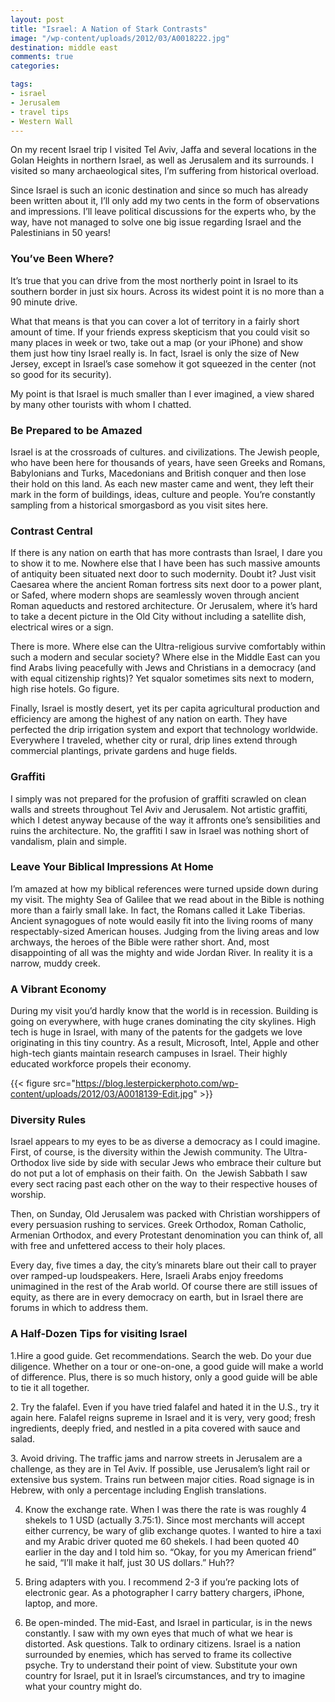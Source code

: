 ```yaml
---
layout: post
title: "Israel: A Nation of Stark Contrasts"
image: "/wp-content/uploads/2012/03/A0018222.jpg"
destination: middle east
comments: true
categories:

tags:
- israel
- Jerusalem
- travel tips
- Western Wall
---
```

On my recent Israel trip I visited Tel Aviv, Jaffa and several locations in the Golan Heights in northern Israel, as well as Jerusalem and its surrounds. I visited so many archaeological sites, I’m suffering from historical overload.

Since Israel is such an iconic destination and since so much has already been written about it, I’ll only add my two cents in the form of observations and impressions. I’ll leave political discussions for the experts who, by the way, have not managed to solve one big issue regarding Israel and the Palestinians in 50 years!

<h3>You’ve Been Where?</h3>
It’s true that you can drive from the most northerly point in Israel to its southern border in just six hours. Across its widest point it is no more than a 90 minute drive.

What that means is that you can cover a lot of territory in a fairly short amount of time. If your friends express skepticism that you could visit so many places in week or two, take out a map (or your iPhone) and show them just how tiny Israel really is. In fact, Israel is only the size of New Jersey, except in Israel’s case somehow it got squeezed in the center (not so good for its security).

My point is that Israel is much smaller than I ever imagined, a view shared by many other tourists with whom I chatted.

<h3>Be Prepared to be Amazed</h3>
Israel is at the crossroads of cultures. and civilizations. The Jewish people, who have been here for thousands of years, have seen Greeks and Romans, Babylonians and Turks, Macedonians and British conquer and then lose their hold on this land. As each new master came and went, they left their mark in the form of buildings, ideas, culture and people. You’re constantly sampling from a historical smorgasbord as you visit sites here.

<h3>Contrast Central</h3>
If there is any nation on earth that has more contrasts than Israel, I dare you to show it to me. Nowhere else that I have been has such massive amounts of antiquity been situated next door to such modernity. Doubt it? Just visit Caesarea where the ancient Roman fortress sits next door to a power plant, or Safed, where modern shops are seamlessly woven through ancient Roman aqueducts and restored architecture. Or Jerusalem, where it’s hard to take a decent picture in the Old City without including a satellite dish, electrical wires or a sign.

There is more. Where else can the Ultra-religious survive comfortably within such a modern and secular society? Where else in the Middle East can you find Arabs living peacefully with Jews and Christians in a democracy (and with equal citizenship rights)? Yet squalor sometimes sits next to modern, high rise hotels. Go figure.

Finally, Israel is mostly desert, yet its per capita agricultural production and efficiency are among the highest of any nation on earth. They have perfected the drip irrigation system and export that technology worldwide. Everywhere I traveled, whether city or rural, drip lines extend through commercial plantings, private gardens and huge fields.

<h3>Graffiti</h3>
I simply was not prepared for the profusion of graffiti scrawled on clean walls and streets throughout Tel Aviv and Jerusalem. Not artistic graffiti, which I detest anyway because of the way it affronts one’s sensibilities and ruins the architecture. No, the graffiti I saw in Israel was nothing short of vandalism, plain and simple.

<h3>Leave Your Biblical Impressions At Home</h3>
I’m amazed at how my biblical references were turned upside down during my visit. The mighty Sea of Galilee that we read about in the Bible is nothing more than a fairly small lake. In fact, the Romans called it Lake Tiberias. Ancient synagogues of note would easily fit into the living rooms of many respectably-sized American houses. Judging from the living areas and low archways, the heroes of the Bible were rather short. And, most disappointing of all was the mighty and wide Jordan River. In reality it is a narrow, muddy creek.

<h3>A Vibrant Economy</h3>
During my visit you’d hardly know that the world is in recession. Building is going on everywhere, with huge cranes dominating the city skylines. High tech is huge in Israel, with many of the patents for the gadgets we love originating in this tiny country. As a result, Microsoft, Intel, Apple and other high-tech giants maintain research campuses in Israel. Their highly educated workforce propels their economy.

{{< figure src="https://blog.lesterpickerphoto.com/wp-content/uploads/2012/03/A0018139-Edit.jpg" >}}

<h3>Diversity Rules</h3>
Israel appears to my eyes to be as diverse a democracy as I could imagine. First, of course, is the diversity within the Jewish community. The Ultra-Orthodox live side by side with secular Jews who embrace their culture but do not put a lot of emphasis on their faith. On  the Jewish Sabbath I saw every sect racing past each other on the way to their respective houses of worship.

Then, on Sunday, Old Jerusalem was packed with Christian worshippers of every persuasion rushing to services. Greek Orthodox, Roman Catholic, Armenian Orthodox, and every Protestant denomination you can think of, all with free and unfettered access to their holy places.

Every day, five times a day, the city’s minarets blare out their call to prayer over ramped-up loudspeakers. Here, Israeli Arabs enjoy freedoms unimagined in the rest of the Arab world. Of course there are still issues of equity, as there are in every democracy on earth, but in Israel there are forums in which to address them.

<h3>A Half-Dozen Tips for visiting Israel</h3>
1.Hire a good guide. Get recommendations. Search the web. Do your due diligence. Whether on a tour or one-on-one, a good guide will make a world of difference. Plus, there is so much history, only a good guide will be able to tie it all together.

2. Try the falafel. Even if you have tried falafel and hated it in the U.S., try it again here. Falafel reigns supreme in Israel and it is very, very good; fresh ingredients, deeply fried, and nestled in a pita covered with sauce and salad.

3. Avoid driving. The traffic jams and narrow streets in Jerusalem are a challenge, as they are in Tel Aviv. If possible, use Jerusalem’s light rail or extensive bus system. Trains run between major cities. Road signage is in Hebrew, with only a percentage including English translations.

4. Know the exchange rate. When I was there the rate is was roughly 4 shekels to 1 USD (actually 3.75:1). Since most merchants will accept either currency, be wary of glib exchange quotes. I wanted to hire a taxi and my Arabic driver quoted me 60 shekels. I had been quoted 40 earlier in the day and I told him so. “Okay, for you my American friend” he said, “I’ll make it half, just 30 US dollars.” Huh??

5. Bring adapters with you. I recommend 2-3 if you’re packing lots of electronic gear. As a photographer I carry battery chargers, iPhone, laptop, and more.

6. Be open-minded. The mid-East, and Israel in particular, is in the news constantly. I saw with my own eyes that much of what we hear is distorted. Ask questions. Talk to ordinary citizens. Israel is a nation surrounded by enemies, which has served to frame its collective psyche. Try to understand their point of view. Substitute your own country for Israel, put it in Israel’s circumstances, and try to imagine what your country might do.